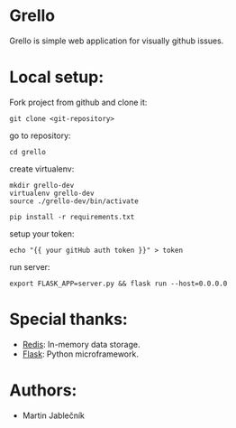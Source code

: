 # Grello
Grello is simple web application for visually github issues.


# Local setup:

  Fork project from github and clone it:
  
  ```
  git clone <git-repository>
  ```

  
  go to repository:
  ```
  cd grello
  ```
  
  create virtualenv:
```
mkdir grello-dev
virtualenv grello-dev
source ./grello-dev/bin/activate

pip install -r requirements.txt
```

setup your token:
```
echo "{{ your gitHub auth token }}" > token
```


run server:
```
export FLASK_APP=server.py && flask run --host=0.0.0.0
```


# Special thanks:

 - [Redis](https://redis.io/): In-memory data storage.
 - [Flask](http://flask.pocoo.org/): Python microframework.



# Authors:

 - Martin Jablečník

